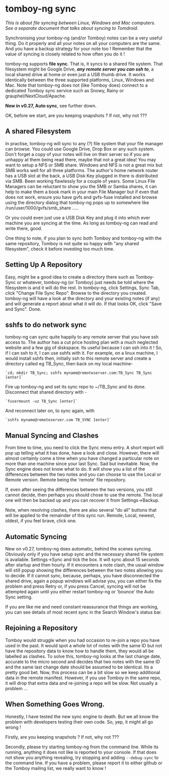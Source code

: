 tomboy-ng sync
===========



*This is about file syncing between Linux, Windows and Mac computers. See a separate document that talks about syncing to Tomdroid.*



Synchronising your tomboy-ng (and/or Tomboy) notes can be a very useful thing. Do it properly and all your notes on all your computers are the same. And you have a backup strategy for your note too !  Remember that the value of syncing is closely related to how often you do it !



tomboy-ng supports  **file sync**. That is, it syncs to a shared file system. That filesystem might be Google Drive, ***any remote server you can ssh to***, a local shared drive at home or even just a USB thumb drive.  It works identically between the three supported platforms, Linux, Windows and Mac. Note that tomboy-ng does not (like Tomboy does) connect to a dedicated Tomboy sync service such as Snowy, Rainy or grauphel/NextCloud/Apache.



**New in v0.27, Auto sync**, see further down.



OK, before we start, are you keeping <highlight>snapshots</highlight> ?  If not, why not ???



**A shared Filesystem**
--------
In practise, tomboy-ng will sync to any (?) file system that your file manager can browse. You could use Google Drive, Drop Box or any such system. Don't forget a copy of  your notes will live on their server so if you are unhappy at them being read there, maybe that not a great idea! You may want to setup a NFS or SMB share. Windows and NFS is not a great mix but SMB works well for all three platforms. The author's home network router has a USB slot at the back, a USB Disk Key plugged in there is distributed via SMB. Been working flawlessly for a couple of years. Some Linux File Managers can be reluctant to show you the SMB or Samba shares, it can help to make them a book mark in your main File Manager but if even that does not work, ensure you have gvfs and gvfs-fuse installed and browse using the directory dialog that tomboy-ng pops up to somewhere like /run/user/1000/gvfs/smb_share .....



 Or you could even just use a USB Disk Key and plug it into which ever machine you are syncing at the time. As long as tomboy-ng can read and write there, good.



One thing to note, if you plan to sync both Tomboy and tomboy-ng with the same repository, Tomboy is not quite so happy with "any shared filesystem", check it before investing too much time.



**Setting Up A Repository**
--------
Easy, might be a good idea to create a directory there such as Tomboy-Sync or whatever,  tomboy-ng (or Tomboy) just needs be told where the filesystem is and it will do the rest. In tomboy-ng, click Settings, Sync Tab, click "Change File Sync Repo". Browse to the directory you created.  tomboy-ng will have a look at the directory and your existing notes (if any) and will generate a report about what it will do. If that looks OK, click "Save and Sync". Done.



**sshfs to do network sync**
--------
tomboy-ng can sync quite happily to any remote server that you have ssh access to. The author has a cut price hosting plan with a much neglected website and a few gig of diskspace. Its useful because I can ssh into it ! So, if I can ssh to it, I can use sshfs with it. For example, on a linux machine, I would install sshfs then, initially ssh to this remote server and create a directory called eg TB_Sync, then back on my local machine-



    `cd; mkdir TB_Sync; sshfs myname@remoteserver.com:TB_Sync TB_Sync [enter]`



Fire up tomboy-ng and set its sync repo to ~/TB_Sync and its done. Disconnect that shared directory with -



    `fusermount -uz TB_Sync [enter]`



And reconnect later on, to sync again, with



    `sshfs myname@remoteserver.com TB_SYNC [enter]`



**Manual Syncing and Clashes**
--------
From time to time, you need to click the Sync menu entry. A short report will pop up telling what it has done, have a look and close. However, there will almost certainly come a time when you have changed a particular note on more than one machine since your last Sync. Sad but inevitable. Now, the Sync engine does not know what to do. It will show you a list of the differences between the two notes and you can choose to use the Local or Remote version. Remote being the 'remote' file repository.



If, even after seeing the differences between the two versions, you still cannot decide, then perhaps you should chose to use the remote. The local one will then be backed up and you can recover it from Settings->Backup.



Note, when resolving clashes, there are also several "do all" buttons that will be applied to the remainder of this sync run. Remote, Local, newest, oldest, if you feel brave, click one.



**Automatic Syncing**
--------
New on v0.27, tomboy-ng does automatic, behind the scenes syncing. Obviously only if you have setup sync and the necessary shared file system is available. Settings->Sync and tick the box. It will sync about 15 seconds after startup and then hourly. If it encounters a note clash, the usual window will still popup showing the differences between the two notes allowing you to decide. If it cannot sync, because, perhaps, you have disconnected the shared drive, again a popup windows will advise you, you can either fix the problem and press Retry or, if you press Cancel, syncing will not be attempted again until you either restart tomboy-ng or 'bounce' the Auto Sync setting.



If you are like me and need constant reassurance that things are working, you can see details of most recent sync in the Search Window's status bar.



**Rejoining a Repository**
--------
Tomboy would struggle when you had occasion to re-join a repo you have used in the past. It would spot a whole lot of notes with the same ID but not have the repository data to know how to handle them, they would all be labelled as clashes. To solve this, tomboy-ng looks at the last change date, accurate to the micro second and decides that two notes with the same ID and the same last change date should be assumed to be identical. Its a pretty good bet. Now, this process can be a bit slow so we keep additional data in the remote manifest. However, if you use Tomboy in the same repo, it will drop that extra data and re-joining a repo will be slow. Not usually a problem ...



**When Something Goes Wrong.**
--------
Honestly, I have tested the new sync engine to death. But we all know the problem with developers testing their own code. So, yep, it might all go wrong !

Firstly, are you keeping snapshots ?  If not, why not ???

Secondly, please try starting tomboy-ng from the command line. While its running, anything it does not like is reported to your console. If that does not show you anything revealing, try stopping and adding `--debug-sync` to the command line. If you have a problem, please report it to either github or the Tomboy mailing list, we really want to know !







